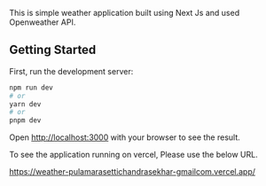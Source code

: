 This is simple weather application built using Next Js and used Openweather API.

## Getting Started

First, run the development server:

```bash
npm run dev
# or
yarn dev
# or
pnpm dev
```

Open [http://localhost:3000](http://localhost:3000) with your browser to see the result.


To see the application running on vercel, Please use the below URL.

https://weather-pulamarasettichandrasekhar-gmailcom.vercel.app/
